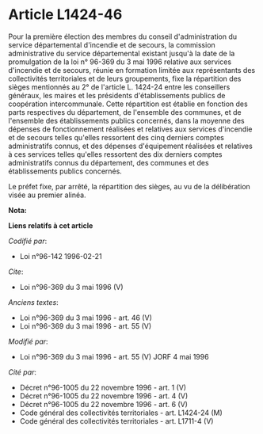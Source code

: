# Article L1424-46

Pour la première élection des membres du conseil d'administration du service départemental d'incendie et de secours, la
commission administrative du service départemental existant jusqu'à la date de la promulgation de la loi n° 96-369 du 3 mai
1996 relative aux services d'incendie et de secours, réunie en formation limitée aux représentants des collectivités
territoriales et de leurs groupements, fixe la répartition des sièges mentionnés au 2° de l'article L. 1424-24 entre les
conseillers généraux, les maires et les présidents d'établissements publics de coopération intercommunale. Cette répartition
est établie en fonction des parts respectives du département, de l'ensemble des communes, et de l'ensemble des établissements
publics concernés, dans la moyenne des dépenses de fonctionnement réalisées et relatives aux services d'incendie et de
secours telles qu'elles ressortent des cinq derniers comptes administratifs connus, et des dépenses d'équipement réalisées et
relatives à ces services telles qu'elles ressortent des dix derniers comptes administratifs connus du département, des
communes et des établissements publics concernés. 

Le préfet fixe, par arrêté, la répartition des sièges, au vu de la délibération visée au premier alinéa.

**Nota:**



**Liens relatifs à cet article**

_Codifié par_:

  - Loi n°96-142 1996-02-21

_Cite_:

  - Loi n°96-369 du 3 mai 1996 (V)

_Anciens textes_:

  - Loi n°96-369 du 3 mai 1996 - art. 46 (V)
  - Loi n°96-369 du 3 mai 1996 - art. 55 (V)

_Modifié par_:

  - Loi n°96-369 du 3 mai 1996 - art. 55 (V) JORF 4 mai 1996

_Cité par_:

  - Décret n°96-1005 du 22 novembre 1996 - art. 1 (V)
  - Décret n°96-1005 du 22 novembre 1996 - art. 4 (V)
  - Décret n°96-1005 du 22 novembre 1996 - art. 6 (V)
  - Code général des collectivités territoriales - art. L1424-24 (M)
  - Code général des collectivités territoriales - art. L1711-4 (V)
